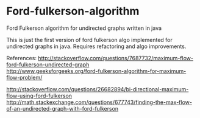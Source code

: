 # Ford-fulkerson-algorithm
Ford Fulkerson algorithm for undirected graphs written in java


This is just the first version of ford fulkerson algo implemented for undirected graphs in java. Requires refactoring and algo improvements.

References:
http://stackoverflow.com/questions/7687732/maximum-flow-ford-fulkerson-undirected-graph  
http://www.geeksforgeeks.org/ford-fulkerson-algorithm-for-maximum-flow-problem/ 

http://stackoverflow.com/questions/26682894/bi-directional-maximum-flow-using-ford-fulkerson 
http://math.stackexchange.com/questions/677743/finding-the-max-flow-of-an-undirected-graph-with-ford-fulkerson 


